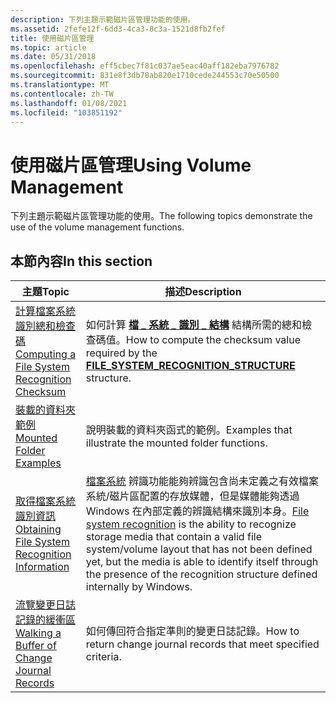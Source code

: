 ```yaml
---
description: 下列主題示範磁片區管理功能的使用。
ms.assetid: 2fefe12f-6dd3-4ca3-8c3a-1521d8fb2fef
title: 使用磁片區管理
ms.topic: article
ms.date: 05/31/2018
ms.openlocfilehash: eff5cbec7f81c037ae5eac40aff182eba7976782
ms.sourcegitcommit: 831e8f3db78ab820e1710cede244553c70e50500
ms.translationtype: MT
ms.contentlocale: zh-TW
ms.lasthandoff: 01/08/2021
ms.locfileid: "103851192"
---
```

# <a name="using-volume-management"></a><span data-ttu-id="3a05d-103">使用磁片區管理</span><span class="sxs-lookup"><span data-stu-id="3a05d-103">Using Volume Management</span></span>

<span data-ttu-id="3a05d-104">下列主題示範磁片區管理功能的使用。</span><span class="sxs-lookup"><span data-stu-id="3a05d-104">The following topics demonstrate the use of the volume management functions.</span></span>

## <a name="in-this-section"></a><span data-ttu-id="3a05d-105">本節內容</span><span class="sxs-lookup"><span data-stu-id="3a05d-105">In this section</span></span>



| <span data-ttu-id="3a05d-106">主題</span><span class="sxs-lookup"><span data-stu-id="3a05d-106">Topic</span></span>                                                                                                         | <span data-ttu-id="3a05d-107">描述</span><span class="sxs-lookup"><span data-stu-id="3a05d-107">Description</span></span>                                                                                                                                                                                                                                                                                                         |
|---------------------------------------------------------------------------------------------------------------|---------------------------------------------------------------------------------------------------------------------------------------------------------------------------------------------------------------------------------------------------------------------------------------------------------------------|
| [<span data-ttu-id="3a05d-108">計算檔案系統識別總和檢查碼</span><span class="sxs-lookup"><span data-stu-id="3a05d-108">Computing a File System Recognition Checksum</span></span>](computing-a-file-system-recognition-checksum.md)<br/>   | <span data-ttu-id="3a05d-109">如何計算 [**檔 \_ 系統 \_ 識別 \_ 結構**](file-system-recognition-structure.md) 結構所需的總和檢查碼值。</span><span class="sxs-lookup"><span data-stu-id="3a05d-109">How to compute the checksum value required by the [**FILE\_SYSTEM\_RECOGNITION\_STRUCTURE**](file-system-recognition-structure.md) structure.</span></span><br/>                                                                                                                                                           |
| [<span data-ttu-id="3a05d-110">裝載的資料夾範例</span><span class="sxs-lookup"><span data-stu-id="3a05d-110">Mounted Folder Examples</span></span>](volume-mount-point-examples.md)<br/>                                         | <span data-ttu-id="3a05d-111">說明裝載的資料夾函式的範例。</span><span class="sxs-lookup"><span data-stu-id="3a05d-111">Examples that illustrate the mounted folder functions.</span></span><br/>                                                                                                                                                                                                                                                   |
| [<span data-ttu-id="3a05d-112">取得檔案系統識別資訊</span><span class="sxs-lookup"><span data-stu-id="3a05d-112">Obtaining File System Recognition Information</span></span>](obtaining-file-system-recognition-information.md)<br/> | <span data-ttu-id="3a05d-113">[檔案系統](file-system-recognition.md) 辨識功能能夠辨識包含尚未定義之有效檔案系統/磁片區配置的存放媒體，但是媒體能夠透過 Windows 在內部定義的辨識結構來識別本身。</span><span class="sxs-lookup"><span data-stu-id="3a05d-113">[File system recognition](file-system-recognition.md) is the ability to recognize storage media that contain a valid file system/volume layout that has not been defined yet, but the media is able to identify itself through the presence of the recognition structure defined internally by Windows.</span></span><br/> |
| [<span data-ttu-id="3a05d-114">流覽變更日誌記錄的緩衝區</span><span class="sxs-lookup"><span data-stu-id="3a05d-114">Walking a Buffer of Change Journal Records</span></span>](walking-a-buffer-of-change-journal-records.md)<br/>       | <span data-ttu-id="3a05d-115">如何傳回符合指定準則的變更日誌記錄。</span><span class="sxs-lookup"><span data-stu-id="3a05d-115">How to return change journal records that meet specified criteria.</span></span><br/>                                                                                                                                                                                                                                       |



 

 

 




